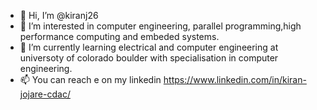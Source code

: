 - 👋 Hi, I’m @kiranj26
- 👀 I’m interested in computer engineering, parallel programming,high performance computing and embeded systems.
- 🌱 I’m currently learning electrical and computer engineering at universoty of colorado boulder with specialisation in computer engineering.
- 📫 You can reach e on my linkedin https://www.linkedin.com/in/kiran-jojare-cdac/

<!---
kiranj26/kiranj26 is a ✨ special ✨ repository because its `README.md` (this file) appears on your GitHub profile.
You can click the Preview link to take a look at your changes.
--->
